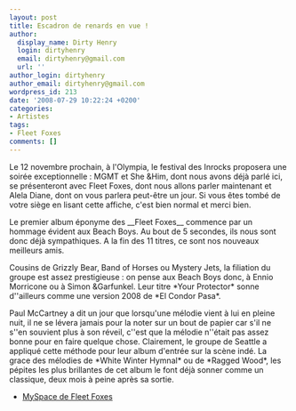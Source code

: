 ```yaml
---
layout: post
title: Escadron de renards en vue !
author:
  display_name: Dirty Henry
  login: dirtyhenry
  email: dirtyhenry@gmail.com
  url: ''
author_login: dirtyhenry
author_email: dirtyhenry@gmail.com
wordpress_id: 213
date: '2008-07-29 10:22:24 +0200'
categories:
- Artistes
tags:
- Fleet Foxes
comments: []
---
```

<p>Le 12 novembre prochain, à l'Olympia, le festival des Inrocks proposera une soirée exceptionnelle : MGMT et She &Him, dont nous avons déjà parlé ici, se présenteront avec Fleet Foxes, dont nous allons parler maintenant et Alela Diane, dont on vous parlera peut-être un jour. Si vous êtes tombé de votre siège en lisant cette affiche, c'est bien normal et merci bien.</p>
<p>Le premier album éponyme des __Fleet Foxes__ commence par un hommage évident aux Beach Boys. Au bout de 5 secondes, ils nous sont donc déjà sympathiques. A la fin des 11 titres, ce sont nos nouveaux meilleurs amis.</p>
<p>Cousins de Grizzly Bear, Band of Horses ou Mystery Jets, la filiation du groupe est assez prestigieuse : on pense aux Beach Boys donc, à Ennio Morricone ou à Simon &Garfunkel. Leur titre *Your Protector* sonne d''ailleurs comme une version 2008 de *El Condor Pasa*.</p>
<p>Paul McCartney a dit un jour que lorsqu'une mélodie vient à lui en pleine nuit, il ne se lévera jamais pour la noter sur un bout de papier car s'il ne s''en souvient plus à son réveil, c''est que la mélodie n''était pas assez bonne pour en faire quelque chose. Clairement, le groupe de Seattle a appliqué cette méthode pour leur album d'entrée sur la scène indé. La grace des mélodies de *White Winter Hymnal* ou de *Ragged Wood*, les pépites les plus brillantes de cet album le font déjà sonner comme un classique, deux mois à peine après sa sortie.</p>

<ul>
<li><a title="MySpace de Fleet Foxes" href="http://www.myspace.com/fleetfoxes" target="_blank">MySpace de Fleet Foxes</a></li>
</ul>
